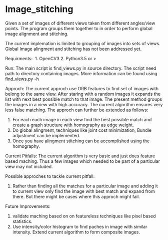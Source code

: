 # Image_stitching
Given a set of images of different views taken from different angles/view points. The program groups them together to in order to perform global image alignment and stitching.


The current implemation is limited to grouping of images into sets of views. Global Image alingment and stitching has not been addressed yet.



Requirments:
  1. OpenCV3
  2. Python3.5 or >
  
 
Run:
The main script is find_views.py in source directory. The script need path to directory containing images.
More information can be found using find_views.py -h

Approch:
The current approch use ORB features to find set of images with belong to the same view. After staring with a random images it expands the list with next best possible match to that image. The present method groups the images in a view with high accuracy. The current algorithm ensures very less false matching.
The approch can further be extended as follows:

1. For each each image in each view find the best possible match and create a graph structure with homography as edge weight.
2. Do global alingment, techniques like joint cost minimization, Bundle adjustment can be implemented.
3. Once you have alingment stitching can be accomplished using the homography.

Current Pitfalls:
The current algorithm is very basic and just does feature based maching. Thus a few images which needed to be part of a particular view may not included.

Possible approches to tackle current pitfall:
1. Rather than finding all the matches for a particular image and adding it to current view only find the image with best match and expand from there. But there might be cases where this approch might fail.


Future Improvements:
1. validate maching based on on featureless techniques like pixel based statistics.
2. Use intensity/color histogram to find paches in image with similar intensity. 
Extend current algorithm to form composite images.
